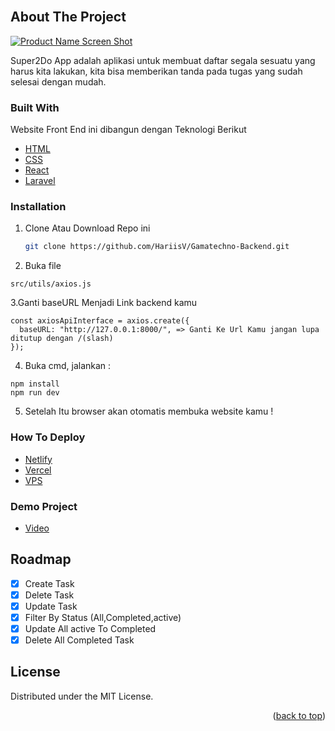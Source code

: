<div id="top"></div>
<br />

<!-- ABOUT THE PROJECT -->

## About The Project

[![Product Name Screen Shot][product-screenshot]](https://tickez.netlify.app)

Super2Do App adalah aplikasi untuk membuat daftar segala sesuatu yang harus kita lakukan, kita bisa memberikan tanda pada tugas yang sudah selesai dengan mudah.

### Built With

Website Front End ini dibangun dengan Teknologi Berikut

- [HTML](https://developer.mozilla.org/en-US/docs/Web/HTML?retiredLocale=id)
- [CSS](https://developer.mozilla.org/id/docs/Web/CSS)
- [React](https://reactjs.org/)
- [Laravel](https://laravel.com/docs/8.x/migrations/)

### Installation

1. Clone Atau Download Repo ini
   ```sh
   git clone https://github.com/HariisV/Gamatechno-Backend.git
   ```
2. Buka file
  ```
  src/utils/axios.js
  ```
3.Ganti baseURL Menjadi Link backend kamu
```
const axiosApiInterface = axios.create({
  baseURL: "http://127.0.0.1:8000/", => Ganti Ke Url Kamu jangan lupa ditutup dengan /(slash)
});
```
4. Buka cmd, jalankan :
  ```
  npm install
  npm run dev
  ```
5. Setelah Itu browser akan otomatis membuka website kamu !

<!-- ROADMAP -->
### How To Deploy 

- [Netlify](https://www.netlify.com/blog/2016/07/22/deploy-react-apps-in-less-than-30-seconds/)
- [Vercel](https://vercel.com/guides/deploying-react-with-vercel-cra)
- [VPS](https://medium.com/swlh/react-app-deployment-to-vps-cloud-server-2de4387f59f4)

### Demo Project
- [Video](https://www.awesomescreenshot.com/video/6587930?key=d0110832973e8349112bed2a18360e6b)


## Roadmap

- [x] Create Task
- [x] Delete Task
- [x] Update Task
- [x] Filter By Status (All,Completed,active)
- [x] Update All active To Completed
- [x] Delete All Completed Task 

## License

Distributed under the MIT License.

<!-- CONTACT -->
<p align="right">(<a href="#top">back to top</a>)</p>

[product-screenshot]: https://i.postimg.cc/L6NT55hG/Screenshot-3.png
